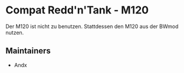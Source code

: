 # Compat Redd'n'Tank - M120

Der M120 ist nicht zu benutzen. Stattdessen den M120 aus der BWmod nutzen.

## Maintainers

- Andx
